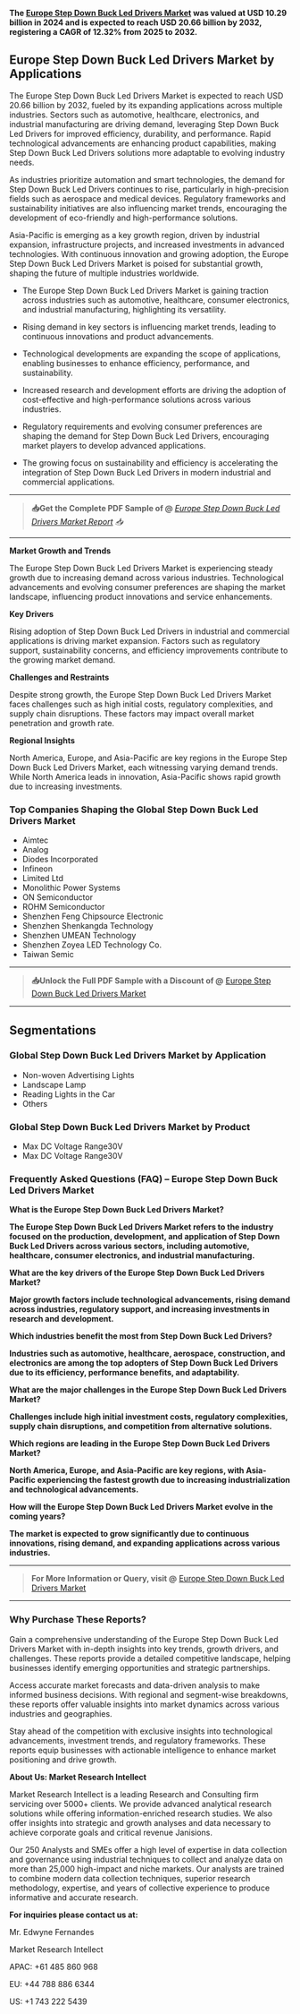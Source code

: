 <p><strong>The <a href="https://www.marketresearchintellect.com/download-sample/?rid=147748&amp;utm_source=Pulse-April-Europe&amp;utm_medium=852">Europe Step Down Buck Led Drivers Market</a> was valued at USD 10.29 billion in 2024 and is expected to reach USD 20.66 billion by 2032, registering a CAGR of 12.32% from 2025 to 2032.</strong></p><h2>Europe Step Down Buck Led Drivers Market by Applications&nbsp;</h2><p><p>The Europe Step Down Buck Led Drivers Market is expected to reach USD 20.66 billion by 2032, fueled by its expanding applications across multiple industries. Sectors such as automotive, healthcare, electronics, and industrial manufacturing are driving demand, leveraging Step Down Buck Led Drivers for improved efficiency, durability, and performance. Rapid technological advancements are enhancing product capabilities, making Step Down Buck Led Drivers solutions more adaptable to evolving industry needs.</p><p>As industries prioritize automation and smart technologies, the demand for Step Down Buck Led Drivers continues to rise, particularly in high-precision fields such as aerospace and medical devices. Regulatory frameworks and sustainability initiatives are also influencing market trends, encouraging the development of eco-friendly and high-performance solutions.</p><p>Asia-Pacific is emerging as a key growth region, driven by industrial expansion, infrastructure projects, and increased investments in advanced technologies. With continuous innovation and growing adoption, the Europe Step Down Buck Led Drivers Market is poised for substantial growth, shaping the future of multiple industries worldwide.</p></p><ul><li><p>The Europe Step Down Buck Led Drivers Market is gaining traction across industries such as automotive, healthcare, consumer electronics, and industrial manufacturing, highlighting its versatility.</p></li><li><p>Rising demand in key sectors is influencing market trends, leading to continuous innovations and product advancements.</p></li><li><p>Technological developments are expanding the scope of applications, enabling businesses to enhance efficiency, performance, and sustainability.</p></li><li><p>Increased research and development efforts are driving the adoption of cost-effective and high-performance solutions across various industries.</p></li><li><p>Regulatory requirements and evolving consumer preferences are shaping the demand for Step Down Buck Led Drivers, encouraging market players to develop advanced applications.</p></li><li><p>The growing focus on sustainability and efficiency is accelerating the integration of Step Down Buck Led Drivers in modern industrial and commercial applications.</p></li></ul><hr /><blockquote><p><strong><span class="font-[700]">📥Get the Complete PDF Sample of @ </span></strong><em><span class="font-[700]"><a href="https://www.marketresearchintellect.com/download-sample/?rid=147748&amp;utm_source=Pulse-April-Europe&amp;utm_medium=852" target="_blank" data-tracking-control-name="article-ssr-frontend-pulse_little-text-block" data-tracking-will-navigate="" data-test-link="">Europe Step Down Buck Led Drivers Market Report</a>&nbsp;📥</span></em></p></blockquote><hr /><p class="" data-start="77" data-end="360"><strong data-start="77" data-end="105">Market Growth and Trends</strong></p><p class="" data-start="77" data-end="360">The Europe Step Down Buck Led Drivers Market is experiencing steady growth due to increasing demand across various industries. Technological advancements and evolving consumer preferences are shaping the market landscape, influencing product innovations and service enhancements.</p><p class="" data-start="362" data-end="606"><strong data-start="362" data-end="377">Key Drivers</strong></p><p class="" data-start="362" data-end="606">Rising adoption of Step Down Buck Led Drivers in industrial and commercial applications is driving market expansion. Factors such as regulatory support, sustainability concerns, and efficiency improvements contribute to the growing market demand.</p><p class="" data-start="608" data-end="849"><strong data-start="608" data-end="637">Challenges and Restraints</strong></p><p class="" data-start="608" data-end="849">Despite strong growth, the Europe Step Down Buck Led Drivers Market faces challenges such as high initial costs, regulatory complexities, and supply chain disruptions. These factors may impact overall market penetration and growth rate.</p><p class="" data-start="851" data-end="1095"><strong data-start="851" data-end="872">Regional Insights</strong></p><p class="" data-start="851" data-end="1095">North America, Europe, and Asia-Pacific are key regions in the Europe Step Down Buck Led Drivers Market, each witnessing varying demand trends. While North America leads in innovation, Asia-Pacific shows rapid growth due to increasing investments.</p><p><h3>Top Companies Shaping the Global Step Down Buck Led Drivers Market </h3><ul><li>Aimtec</li><li>Analog</li><li>Diodes Incorporated</li><li>Infineon</li><li>Limited Ltd</li><li>Monolithic Power Systems</li><li>ON Semiconductor</li><li>ROHM Semiconductor</li><li>Shenzhen Feng Chipsource Electronic</li><li>Shenzhen Shenkangda Technology</li><li>Shenzhen UMEAN Technology</li><li>Shenzhen Zoyea LED Technology Co.</li><li>Taiwan Semic</li></ul></p><hr /><blockquote><p><strong>📥Unlock the Full PDF Sample with a Discount of @</strong> <a href="https://www.marketresearchintellect.com/ask-for-discount/?rid=147748&amp;utm_source=Pulse-April-Europe&amp;utm_medium=852">Europe Step Down Buck Led Drivers Market</a></p></blockquote><hr /><p><h2>Segmentations</h2><h3>Global Step Down Buck Led Drivers Market by Application</h3><ul><li>Non-woven Advertising Lights</li><li>Landscape Lamp</li><li>Reading Lights in the Car</li><li>Others</li></ul><h3>Global Step Down Buck Led Drivers Market by Product</h3><ul><li>Max DC Voltage Range30V</li><li>Max DC Voltage Range30V</li></ul></p><h3><strong>Frequently Asked Questions (FAQ) &ndash; Europe Step Down Buck Led Drivers Market</strong></h3><p><strong>What is the Europe Step Down Buck Led Drivers Market?</strong></p><p><strong>The Europe Step Down Buck Led Drivers Market refers to the industry focused on the production, development, and application of Step Down Buck Led Drivers across various sectors, including automotive, healthcare, consumer electronics, and industrial manufacturing.</strong></p><p><strong>What are the key drivers of the Europe Step Down Buck Led Drivers Market?</strong></p><p><strong>Major growth factors include technological advancements, rising demand across industries, regulatory support, and increasing investments in research and development.</strong></p><p><strong>Which industries benefit the most from Step Down Buck Led Drivers?</strong></p><p><strong>Industries such as automotive, healthcare, aerospace, construction, and electronics are among the top adopters of Step Down Buck Led Drivers due to its efficiency, performance benefits, and adaptability.</strong></p><p><strong>What are the major challenges in the Europe Step Down Buck Led Drivers Market?</strong></p><p><strong>Challenges include high initial investment costs, regulatory complexities, supply chain disruptions, and competition from alternative solutions.</strong></p><p><strong>Which regions are leading in the Europe Step Down Buck Led Drivers Market?</strong></p><p><strong>North America, Europe, and Asia-Pacific are key regions, with Asia-Pacific experiencing the fastest growth due to increasing industrialization and technological advancements.</strong></p><p><strong>How will the Europe Step Down Buck Led Drivers Market evolve in the coming years?</strong></p><p><strong>The market is expected to grow significantly due to continuous innovations, rising demand, and expanding applications across various industries.</strong></p><hr /><blockquote><p><span class="font-[700]"><strong>For More Information or Query, visit&nbsp;@</strong>&nbsp;</span><span class="font-[700]"><a href="https://www.marketresearchintellect.com/product/global-step-down-buck-led-drivers-market-size-and-forecast/?utm_source=Linkedin&utm_medium=852" target="_blank" data-tracking-control-name="article-ssr-frontend-pulse_little-text-block" data-tracking-will-navigate="" data-test-link="">Europe Step Down Buck Led Drivers Market</a></span></p></blockquote><hr /><h3><strong data-start="0" data-end="31">Why Purchase These Reports?</strong></h3><p class="" data-start="35" data-end="297">Gain a comprehensive understanding of the Europe Step Down Buck Led Drivers Market with in-depth insights into key trends, growth drivers, and challenges. These reports provide a detailed competitive landscape, helping businesses identify emerging opportunities and strategic partnerships.</p><p class="" data-start="299" data-end="540">Access accurate market forecasts and data-driven analysis to make informed business decisions. With regional and segment-wise breakdowns, these reports offer valuable insights into market dynamics across various industries and geographies.</p><p class="" data-start="542" data-end="784">Stay ahead of the competition with exclusive insights into technological advancements, investment trends, and regulatory frameworks. These reports equip businesses with actionable intelligence to enhance market positioning and drive growth.</p><p><strong><span class="font-[700]">About Us: Market Research Intellect</span></strong></p><p><span class="">Market Research Intellect is a leading Research and Consulting firm servicing over 5000+ clients. We provide advanced analytical research solutions while offering information-enriched research studies.&nbsp;</span>We also offer insights into strategic and growth analyses and data necessary to achieve corporate goals and critical revenue Janisions.</p><p><span class="">Our 250 Analysts and SMEs offer a high level of expertise in data collection and governance using industrial techniques to collect and analyze data on more than 25,000 high-impact and niche markets. Our analysts are trained to combine modern data collection techniques, superior research methodology, expertise, and years of collective experience to produce informative and accurate research.</span></p><p><strong>For inquiries please contact us at:</strong></p><p>Mr. Edwyne Fernandes</p><p>Market Research Intellect</p><p>APAC: +61 485 860 968</p><p>EU: +44 788 886 6344</p><p>US: +1 743 222 5439</p>